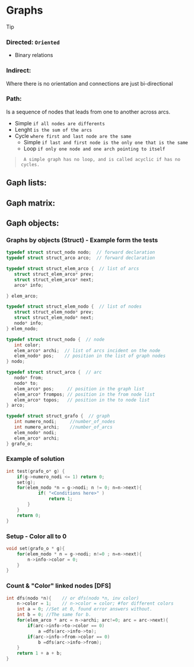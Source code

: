 # Graphs

> [!TIP]
>
> ### Directed: `Oriented`
>    - Binary relations
>
> ### Indirect:
> Where there is no orientation and connections are just bi-directional
> 
> ### Path:
> Is a sequence of nodes that leads from one to another across arcs.
>    - Simple `if all nodes are differents`
>    - Lenght `is the sum of the arcs`
>    - Cycle `where first and last node are the same`
>       - Simple `if last and first node is the only one that is the same`
>       - Loop `if only one node and one arch pointing to itself`
>>      A simple graph has no loop, and is called acyclic if has no cycles.
>




## Gaph lists:

## Gaph matrix:

## Gaph objects:

### Graphs by objects (Struct) - Example form the tests

```c
typedef struct struct_nodo nodo;  // forward declaration
typedef struct struct_arco arco;  // forward declaration

typedef struct struct_elem_arco {  // list of arcs
   struct struct_elem_arco* prev;
   struct struct_elem_arco* next;
   arco* info;

} elem_arco;

typedef struct struct_elem_nodo {  // list of nodes
   struct struct_elem_nodo* prev;
   struct struct_elem_nodo* next;
   nodo* info;
} elem_nodo;

typedef struct struct_nodo {  // node
   int color;
   elem_arco* archi;  // list of arcs incident on the node
   elem_nodo* pos;    // position in the list of graph nodes
} nodo;

typedef struct struct_arco {  // arc
   nodo* from;
   nodo* to;
   elem_arco* pos;     // position in the graph list
   elem_arco* frompos; // position in the from node list
   elem_arco* topos;   // position in the to node list
} arco;

typedef struct struct_grafo {  // graph
   int numero_nodi;     //number_of_nodes
   int numero_archi;    //number_of_arcs
   elem_nodo* nodi;
   elem_arco* archi;
} grafo_o;
```

### Example of solution

```c
int test(grafo_o* g) {
    if(g->numero_nodi <= 1) return 0;
    set(g);
    for(elem_nodo *n = g->nodi; n != 0; n=n->next){
            if( "<Conditions here>" )
                return 1;
        }
    }
    return 0;
}
```

### Setup - Color all to 0

```c
void set(grafo_o * g){
    for(elem_nodo * n = g->nodi; n!=0 ; n=n->next){
        n->info->color = 0;
    }
}
```

### Count & "Color" linked nodes [DFS]

```c
int dfs(nodo *n){    // or dfs(nodo *n, inv color)
    n->color = 1;    // n->color = color; #for different colors
    int a = 0; //Set at 0, found error answers without.
    int b = 0; //The same for b.
    for(elem_arco * arc = n->archi; arc!=0; arc = arc->next){
        if(arc->info->to->color == 0)
            a =dfs(arc->info->to);
        if(arc->info->from->color == 0)
            b =dfs(arc->info->from);
    }
    return 1 + a + b;
}
```
